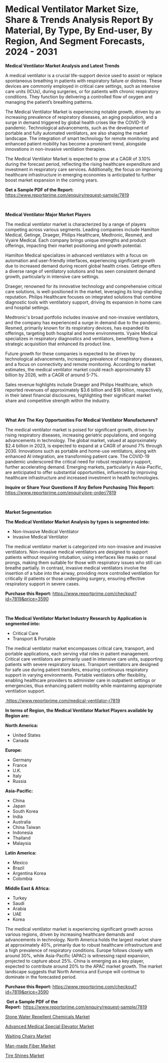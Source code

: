 <p><h1>Medical Ventilator Market Size, Share & Trends Analysis Report By Material, By Type, By End-user, By Region, And Segment Forecasts, 2024 - 2031</h1></p><p><strong>Medical Ventilator Market Analysis and Latest Trends</strong></p>
<p><p>A medical ventilator is a crucial life-support device used to assist or replace spontaneous breathing in patients with respiratory failure or distress. These devices are commonly employed in critical care settings, such as intensive care units (ICUs), during surgeries, or for patients with chronic respiratory conditions. They function by delivering a controlled flow of oxygen and managing the patient’s breathing patterns.</p><p>The Medical Ventilator Market is experiencing notable growth, driven by an increasing prevalence of respiratory diseases, an aging population, and a surge in demand triggered by global health crises like the COVID-19 pandemic. Technological advancements, such as the development of portable and fully automated ventilators, are also shaping the market landscape. The integration of smart technology for remote monitoring and enhanced patient mobility has become a prominent trend, alongside innovations in non-invasive ventilation therapies.</p><p>The Medical Ventilator Market is expected to grow at a CAGR of 3.10% during the forecast period, reflecting the rising healthcare expenditure and investment in respiratory care services. Additionally, the focus on improving healthcare infrastructure in emerging economies is anticipated to further boost market expansion in the coming years.</p></p>
<p><strong>Get a Sample PDF of the Report:&nbsp;</strong> <a href="https://www.reportprime.com/enquiry/request-sample/7819">https://www.reportprime.com/enquiry/request-sample/7819</a></p>
<p>&nbsp;</p>
<p><strong>Medical Ventilator Major Market Players</strong></p>
<p><p>The medical ventilator market is characterized by a range of players competing across various segments. Leading companies include Hamilton Medical, Getinge, Draeger, Philips Healthcare, Medtronic, Resmed, and Vyaire Medical. Each company brings unique strengths and product offerings, impacting their market positioning and growth potential.</p><p>Hamilton Medical specializes in advanced ventilators with a focus on automation and user-friendly interfaces, experiencing significant growth due to increased demand during recent global health crises. Getinge offers a diverse range of ventilatory solutions and has seen consistent demand growth, particularly in intensive care settings.</p><p>Draeger, renowned for its innovative technology and comprehensive critical care solutions, is well-positioned in the market, leveraging its long-standing reputation. Philips Healthcare focuses on integrated solutions that combine diagnostic tools with ventilatory support, driving its expansion in home care and hospital settings.</p><p>Medtronic's broad portfolio includes invasive and non-invasive ventilators, and the company has experienced a surge in demand due to the pandemic. Resmed, primarily known for its respiratory devices, has expanded its offerings, targeting both hospital and home environments. Vyaire Medical specializes in respiratory diagnostics and ventilators, benefitting from a strategic acquisition that enhanced its product line.</p><p>Future growth for these companies is expected to be driven by technological advancements, increasing prevalence of respiratory diseases, and a focus on connectivity and remote monitoring. According to market estimates, the medical ventilator market could reach approximately $3 billion by 2026, with a CAGR of around 5-7%.</p><p>Sales revenue highlights include Draeger and Philips Healthcare, which reported revenues of approximately $3.6 billion and $18 billion, respectively, in their latest financial disclosures, highlighting their significant market share and competitive strength within the industry.</p></p>
<p>&nbsp;</p>
<p><strong>What Are The Key Opportunities For Medical Ventilator Manufacturers?</strong></p>
<p><p>The medical ventilator market is poised for significant growth, driven by rising respiratory diseases, increasing geriatric populations, and ongoing advancements in technology. The global market, valued at approximately $2.4 billion in 2023, is expected to expand at a CAGR of around 7% through 2030. Innovations such as portable and home-use ventilators, along with enhanced AI integration, are transforming patient care. The COVID-19 pandemic underscored the critical need for robust respiratory support, further accelerating demand. Emerging markets, particularly in Asia-Pacific, are anticipated to offer substantial opportunities, influenced by improving healthcare infrastructure and increased investment in health technologies.</p></p>
<p><strong>Inquire or Share Your Questions If Any Before Purchasing This Report:</strong> <a href="https://www.reportprime.com/enquiry/pre-order/7819">https://www.reportprime.com/enquiry/pre-order/7819</a></p>
<p>&nbsp;</p>
<p><strong>Market Segmentation</strong></p>
<p><strong>The Medical Ventilator Market Analysis by types is segmented into:</strong></p>
<p><ul><li>Non-Invasive Medical Ventilator</li><li>Invasive Medical Ventilator</li></ul></p>
<p><p>The medical ventilator market is categorized into non-invasive and invasive ventilators. Non-invasive medical ventilators are designed to support patients without requiring intubation, using interfaces like masks or nasal prongs, making them suitable for those with respiratory issues who still can breathe partially. In contrast, invasive medical ventilators involve the insertion of a tube into the airway, providing more controlled ventilation for critically ill patients or those undergoing surgery, ensuring effective respiratory support in severe cases.</p></p>
<p><strong>Purchase this Report:&nbsp;</strong><a href="https://www.reportprime.com/checkout?id=7819&price=3590">https://www.reportprime.com/checkout?id=7819&price=3590</a></p>
<p>&nbsp;</p>
<p><strong>The Medical Ventilator Market Industry Research by Application is segmented into:</strong></p>
<p><ul><li>Critical Care</li><li>Transport & Portable</li></ul></p>
<p><p>The medical ventilator market encompasses critical care, transport, and portable applications, each serving vital roles in patient management. Critical care ventilators are primarily used in intensive care units, supporting patients with severe respiratory issues. Transport ventilators are designed for safe use during patient transfers, ensuring continuous respiratory support in varying environments. Portable ventilators offer flexibility, enabling healthcare providers to administer care in outpatient settings or emergencies, thus enhancing patient mobility while maintaining appropriate ventilation support.</p></p>
<p><a href="https://www.reportprime.com/medical-ventilator-r7819">&nbsp;https://www.reportprime.com/medical-ventilator-r7819</a></p>
<p><strong>In terms of Region, the Medical Ventilator Market Players available by Region are:</strong></p>
<p>
    <p> <strong> North America: </strong>
        <ul>
            <li>United States</li>
            <li>Canada</li>
        </ul>
        </p> 
    <p> <strong> Europe: </strong>
        <ul>
            <li>Germany</li>
            <li>France</li>
            <li>U.K.</li>
            <li>Italy</li>
            <li>Russia</li>
        </ul>
        </p> 
    <p> <strong> Asia-Pacific: </strong>
        <ul>
            <li>China</li>
            <li>Japan</li>
            <li>South Korea</li>
            <li>India</li>
            <li>Australia</li>
            <li>China Taiwan</li>
            <li>Indonesia</li>
            <li>Thailand</li>
            <li>Malaysia</li>
        </ul>
        </p> 
    <p> <strong> Latin America: </strong>
        <ul>
            <li>Mexico</li>
            <li>Brazil</li>
            <li>Argentina Korea</li>
            <li>Colombia</li>
        </ul>
        </p> 
    <p> <strong> Middle East & Africa: </strong>
        <ul>
            <li>Turkey</li>
            <li>Saudi</li>
            <li>Arabia</li>
            <li>UAE</li>
            <li>Korea</li>
        </ul>
    </p>
    </p>
<p><p>The medical ventilator market is experiencing significant growth across various regions, driven by increasing healthcare demands and advancements in technology. North America holds the largest market share at approximately 40%, primarily due to robust healthcare infrastructure and a high prevalence of respiratory conditions. Europe follows closely with around 30%, while Asia-Pacific (APAC) is witnessing rapid expansion, projected to capture about 25%. China is emerging as a key player, expected to contribute around 20% to the APAC market growth. The market landscape suggests that North America and Europe will continue to dominate in the forecasted period.</p></p>
<p><strong>Purchase this Report: </strong><a href="https://www.reportprime.com/checkout?id=7819&price=3590">https://www.reportprime.com/checkout?id=7819&price=3590</a></p>
<p>&nbsp;<strong>Get a Sample PDF of the Report:&nbsp;&nbsp;</strong><a href="https://www.reportprime.com/enquiry/request-sample/7819">https://www.reportprime.com/enquiry/request-sample/7819</a></p>
<p><strong></strong></p>
<p><p><a href="https://issuu.com/reportprime-2/docs/stone-water-repellent-chemicals-mar_625526f64155fe">Stone Water Repellent Chemicals Market</a></p><p><a href="https://medium.com/@mayekuhic78/advanced-medical-special-elevator-market-analysis-report-global-insights-by-region-type-43850ad95d87">Advanced Medical Special Elevator Market</a></p><p><a href="https://www.linkedin.com/pulse/global-waiting-chairs-market-landscape-future-trends-strategic-h1lxc?trackingId=4RxZIq4xQj2BRbPBGNu2Yw%3D%3D">Waiting Chairs Market</a></p><p><a href="https://medium.com/@luke.russell779/man-made-fiber-industry-analysis-report-its-market-size-share-trends-by-application-region-686e7c514c31">Man-made Fiber Market</a></p><p><a href="https://www.linkedin.com/pulse/tire-shines-market-size-share-growth-analysis-type-application-yiwcc?trackingId=ieyY8Y7JSHCLj1uQdlobpA%3D%3D">Tire Shines Market</a></p></p>